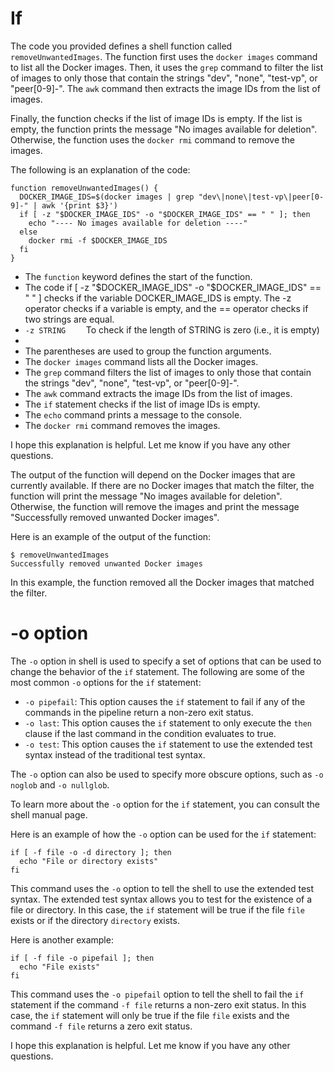 
# If
The code you provided defines a shell function called `removeUnwantedImages`. The function first uses the `docker images` command to list all the Docker images. Then, it uses the `grep` command to filter the list of images to only those that contain the strings "dev", "none", "test-vp", or "peer[0-9]-". The `awk` command then extracts the image IDs from the list of images.

Finally, the function checks if the list of image IDs is empty. If the list is empty, the function prints the message "No images available for deletion". Otherwise, the function uses the `docker rmi` command to remove the images.

The following is an explanation of the code:

```shell
function removeUnwantedImages() {
  DOCKER_IMAGE_IDS=$(docker images | grep "dev\|none\|test-vp\|peer[0-9]-" | awk '{print $3}')
  if [ -z "$DOCKER_IMAGE_IDS" -o "$DOCKER_IMAGE_IDS" == " " ]; then
    echo "---- No images available for deletion ----"
  else
    docker rmi -f $DOCKER_IMAGE_IDS
  fi
}
```

* The `function` keyword defines the start of the function.
* The code if [ -z "$DOCKER_IMAGE_IDS" -o "$DOCKER_IMAGE_IDS" == " " ] checks if the variable DOCKER_IMAGE_IDS is empty. The -z
  operator checks if a variable is empty, and the == operator checks if two strings are equal.
* `-z STRING	` To check if the length of STRING is zero (i.e., it is empty)
* 
* The parentheses are used to group the function arguments.
* The `docker images` command lists all the Docker images.
* The `grep` command filters the list of images to only those that contain the strings "dev", "none", "test-vp", or "peer[0-9]-".
* The `awk` command extracts the image IDs from the list of images.
* The `if` statement checks if the list of image IDs is empty.
* The `echo` command prints a message to the console.
* The `docker rmi` command removes the images.

I hope this explanation is helpful. Let me know if you have any other questions.

The output of the function will depend on the Docker images that are currently available. If there are no Docker images that match the filter, the function will print the message "No images available for deletion". Otherwise, the function will remove the images and print the message "Successfully removed unwanted Docker images".

Here is an example of the output of the function:

```shell
$ removeUnwantedImages
Successfully removed unwanted Docker images
```

In this example, the function removed all the Docker images that matched the filter.

# -o option
The `-o` option in shell is used to specify a set of options that can be used to change the behavior of the `if` statement. The following are some of the most common `-o` options for the `if` statement:

* `-o pipefail`: This option causes the `if` statement to fail if any of the commands in the pipeline return a non-zero exit status.
* `-o last`: This option causes the `if` statement to only execute the `then` clause if the last command in the condition evaluates to true.
* `-o test`: This option causes the `if` statement to use the extended test syntax instead of the traditional test syntax.

The `-o` option can also be used to specify more obscure options, such as `-o noglob` and `-o nullglob`.

To learn more about the `-o` option for the `if` statement, you can consult the shell manual page.

Here is an example of how the `-o` option can be used for the `if` statement:

```
if [ -f file -o -d directory ]; then
  echo "File or directory exists"
fi
```

This command uses the `-o` option to tell the shell to use the extended test syntax. The extended test syntax allows you to test for the existence of a file or directory. In this case, the `if` statement will be true if the file `file` exists or if the directory `directory` exists.

Here is another example:

```
if [ -f file -o pipefail ]; then
  echo "File exists"
fi
```

This command uses the `-o pipefail` option to tell the shell to fail the `if` statement if the command `-f file` returns a non-zero exit status. In this case, the `if` statement will only be true if the file `file` exists and the command `-f file` returns a zero exit status.

I hope this explanation is helpful. Let me know if you have any other questions.
